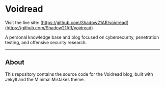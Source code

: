 # Voidread

Visit the live site: [https://github.com/Shadow21AR/voidread](https://github.com/Shadow21AR/voidread)

A personal knowledge base and blog focused on cybersecurity, penetration testing, and offensive security research.

---

## About

This repository contains the source code for the Voidread blog, built with Jekyll and the Minimal Mistakes theme.
